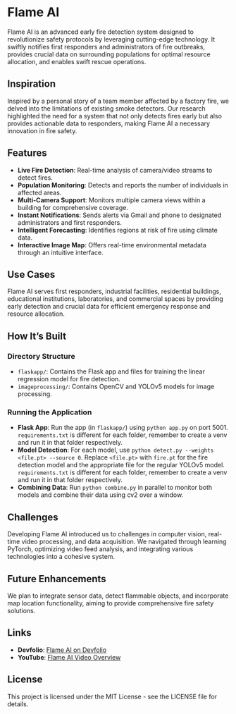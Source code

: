 # Flame AI

Flame AI is an advanced early fire detection system designed to revolutionize safety protocols by leveraging cutting-edge technology. It swiftly notifies first responders and administrators of fire outbreaks, provides crucial data on surrounding populations for optimal resource allocation, and enables swift rescue operations.

## Inspiration

Inspired by a personal story of a team member affected by a factory fire, we delved into the limitations of existing smoke detectors. Our research highlighted the need for a system that not only detects fires early but also provides actionable data to responders, making Flame AI a necessary innovation in fire safety.

## Features

- **Live Fire Detection**: Real-time analysis of camera/video streams to detect fires.
- **Population Monitoring**: Detects and reports the number of individuals in affected areas.
- **Multi-Camera Support**: Monitors multiple camera views within a building for comprehensive coverage.
- **Instant Notifications**: Sends alerts via Gmail and phone to designated administrators and first responders.
- **Intelligent Forecasting**: Identifies regions at risk of fire using climate data.
- **Interactive Image Map**: Offers real-time environmental metadata through an intuitive interface.

## Use Cases

Flame AI serves first responders, industrial facilities, residential buildings, educational institutions, laboratories, and commercial spaces by providing early detection and crucial data for efficient emergency response and resource allocation.

## How It’s Built

### Directory Structure

- `flaskapp/`: Contains the Flask app and files for training the linear regression model for fire detection.
- `imageprocessing/`: Contains OpenCV and YOLOv5 models for image processing.

### Running the Application

- **Flask App**: Run the app (in `flaskapp/`) using `python app.py` on port 5001. `requirements.txt` is different for each folder, remember to create a venv and run it in that folder respectively.
- **Model Detection**: For each model, use `python detect.py --weights <file.pt> --source 0`. Replace `<file.pt>` with `fire.pt` for the fire detection model and the appropriate file for the regular YOLOv5 model. `requirements.txt` is different for each folder, remember to create a venv and run it in that folder respectively.
- **Combining Data**: Run `python combine.py` in parallel to monitor both models and combine their data using cv2 over a window.

## Challenges

Developing Flame AI introduced us to challenges in computer vision, real-time video processing, and data acquisition. We navigated through learning PyTorch, optimizing video feed analysis, and integrating various technologies into a cohesive system.

## Future Enhancements

We plan to integrate sensor data, detect flammable objects, and incorporate map location functionality, aiming to provide comprehensive fire safety solutions.

## Links

- **Devfolio**: [Flame AI on Devfolio](https://devfolio.co/projects/flame-ai-3ed1)
- **YouTube**: [Flame AI Video Overview](https://www.youtube.com/watch?v=DKoPu3ZSOzs)

## License

This project is licensed under the MIT License - see the LICENSE file for details.
